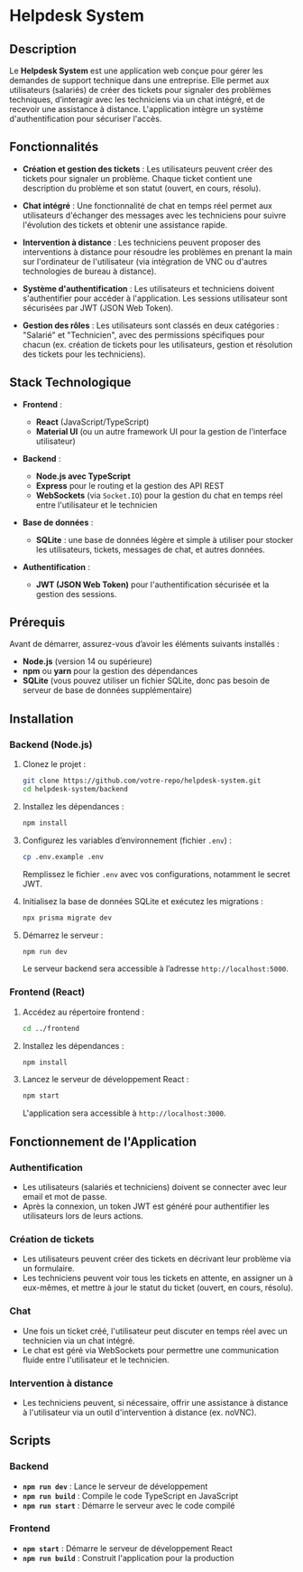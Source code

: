 # Helpdesk System

## Description

Le **Helpdesk System** est une application web conçue pour gérer les demandes de support technique dans une entreprise. Elle permet aux utilisateurs (salariés) de créer des tickets pour signaler des problèmes techniques, d’interagir avec les techniciens via un chat intégré, et de recevoir une assistance à distance. L'application intègre un système d'authentification pour sécuriser l'accès.

## Fonctionnalités

- **Création et gestion des tickets** : Les utilisateurs peuvent créer des tickets pour signaler un problème. Chaque ticket contient une description du problème et son statut (ouvert, en cours, résolu).
- **Chat intégré** : Une fonctionnalité de chat en temps réel permet aux utilisateurs d'échanger des messages avec les techniciens pour suivre l'évolution des tickets et obtenir une assistance rapide.
- **Intervention à distance** : Les techniciens peuvent proposer des interventions à distance pour résoudre les problèmes en prenant la main sur l'ordinateur de l'utilisateur (via intégration de VNC ou d'autres technologies de bureau à distance).
- **Système d'authentification** : Les utilisateurs et techniciens doivent s'authentifier pour accéder à l'application. Les sessions utilisateur sont sécurisées par JWT (JSON Web Token).

- **Gestion des rôles** : Les utilisateurs sont classés en deux catégories : "Salarié" et "Technicien", avec des permissions spécifiques pour chacun (ex. création de tickets pour les utilisateurs, gestion et résolution des tickets pour les techniciens).

## Stack Technologique

- **Frontend** :
  - **React** (JavaScript/TypeScript)
  - **Material UI** (ou un autre framework UI pour la gestion de l'interface utilisateur)
- **Backend** :
  - **Node.js avec TypeScript**
  - **Express** pour le routing et la gestion des API REST
  - **WebSockets** (via `Socket.IO`) pour la gestion du chat en temps réel entre l'utilisateur et le technicien
- **Base de données** :

  - **SQLite** : une base de données légère et simple à utiliser pour stocker les utilisateurs, tickets, messages de chat, et autres données.

- **Authentification** :
  - **JWT (JSON Web Token)** pour l'authentification sécurisée et la gestion des sessions.

## Prérequis

Avant de démarrer, assurez-vous d’avoir les éléments suivants installés :

- **Node.js** (version 14 ou supérieure)
- **npm** ou **yarn** pour la gestion des dépendances
- **SQLite** (vous pouvez utiliser un fichier SQLite, donc pas besoin de serveur de base de données supplémentaire)

## Installation

### Backend (Node.js)

1. Clonez le projet :

   ```bash
   git clone https://github.com/votre-repo/helpdesk-system.git
   cd helpdesk-system/backend
   ```

2. Installez les dépendances :

   ```bash
   npm install
   ```

3. Configurez les variables d’environnement (fichier `.env`) :

   ```bash
   cp .env.example .env
   ```

   Remplissez le fichier `.env` avec vos configurations, notamment le secret JWT.

4. Initialisez la base de données SQLite et exécutez les migrations :

   ```bash
   npx prisma migrate dev
   ```

5. Démarrez le serveur :

   ```bash
   npm run dev
   ```

   Le serveur backend sera accessible à l’adresse `http://localhost:5000`.

### Frontend (React)

1. Accédez au répertoire frontend :

   ```bash
   cd ../frontend
   ```

2. Installez les dépendances :

   ```bash
   npm install
   ```

3. Lancez le serveur de développement React :

   ```bash
   npm start
   ```

   L'application sera accessible à `http://localhost:3000`.

## Fonctionnement de l'Application

### Authentification

- Les utilisateurs (salariés et techniciens) doivent se connecter avec leur email et mot de passe.
- Après la connexion, un token JWT est généré pour authentifier les utilisateurs lors de leurs actions.

### Création de tickets

- Les utilisateurs peuvent créer des tickets en décrivant leur problème via un formulaire.
- Les techniciens peuvent voir tous les tickets en attente, en assigner un à eux-mêmes, et mettre à jour le statut du ticket (ouvert, en cours, résolu).

### Chat

- Une fois un ticket créé, l'utilisateur peut discuter en temps réel avec un technicien via un chat intégré.
- Le chat est géré via WebSockets pour permettre une communication fluide entre l'utilisateur et le technicien.

### Intervention à distance

- Les techniciens peuvent, si nécessaire, offrir une assistance à distance à l'utilisateur via un outil d'intervention à distance (ex. noVNC).

## Scripts

### Backend

- **`npm run dev`** : Lance le serveur de développement
- **`npm run build`** : Compile le code TypeScript en JavaScript
- **`npm run start`** : Démarre le serveur avec le code compilé

### Frontend

- **`npm start`** : Démarre le serveur de développement React
- **`npm run build`** : Construit l'application pour la production

